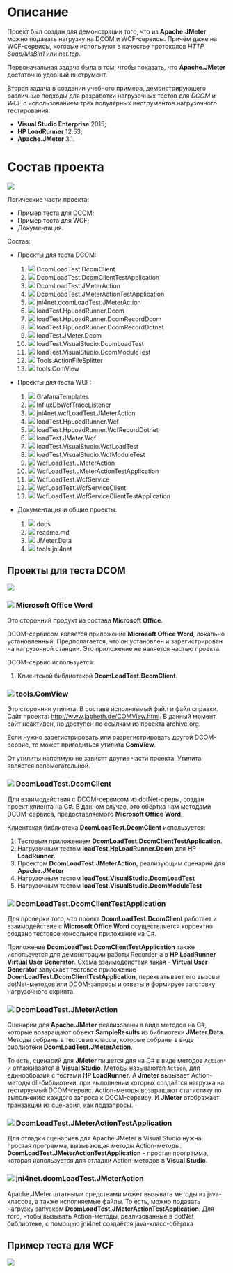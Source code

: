 # Описание

Проект был создан для демонстрации того, что из **Apache.JMeter** можно подавать нагрузку на DCOM и WCF-сервисы. Причём даже на WCF-сервисы, которые используют в качестве протоколов *HTTP Soap/MsBin1* или *net.tcp*.

Первоначальная задача была в том, чтобы показать, что **Apache.JMeter** достаточно удобный инструмент.

Вторая задача в создании учебного примера, демонстрирующего различные подходы для разработки нагрузочных тестов для *DCOM* и *WCF* с использованием трёх популярных инструментов нагрузочного тестирования:

* **Visual Studio Enterprise** 2015;
* **HP LoadRunner** 12.53;
* **Apache.JMeter** 3.1.


# Состав проекта

![](wcf_dcom.png)

Логические части проекта:

* Пример теста для DCOM;
* Пример теста для WCF;
* Документация.

Состав:

* Проекты для теста DCOM:
	1. ![](img/dll.ico.png) DcomLoadTest.DcomClient
	2. ![](img/exe.ico.png) DcomLoadTest.DcomClientTestApplication
	3. ![](img/dll.ico.png) DcomLoadTest.JMeterAction
	4. ![](img/exe.ico.png) DcomLoadTest.JMeterActionTestApplication
	5. ![](img/java.jar.ico.png) jni4net.dcomLoadTest.JMeterAction
	6. ![](img/hp.ico.png) loadTest.HpLoadRunner.Dcom
	7. ![](img/hp.ico.png) loadTest.HpLoadRunner.DcomRecordDcom
	8. ![](img/hp.ico.png) loadTest.HpLoadRunner.DcomRecordDotnet
	9. ![](img/jmx.ico.png) loadTest.JMeter.Dcom
	10. ![](img/csproj.ico.png) loadTest.VisualStudio.DcomLoadTest
	11. ![](img/csproj.ico.png) loadTest.VisualStudio.DcomModuleTest
	12. ![](img/exe.ico.png) Tools.ActionFileSplitter
	13. ![](img/exe.ico.png) tools.ComView


* Проекты для теста WCF:
	1. ![](img/json.ico.png) GrafanaTemplates
	2. ![](img/dll.ico.png) InfluxDbWcfTraceListener
	2. ![](img/java.jar.ico.png) jni4net.wcfLoadTest.JMeterAction
	3. ![](img/hp.ico.png) loadTest.HpLoadRunner.Wcf
	4. ![](img/hp.ico.png) loadTest.HpLoadRunner.WcfRecordDotnet
	5. ![](img/jmx.ico.png) loadTest.JMeter.Wcf
	6. ![](img/csproj.ico.png) loadTest.VisualStudio.WcfLoadTest
	7. ![](img/csproj.ico.png) loadTest.VisualStudio.WcfModuleTest
	8. ![](img/dll.ico.png) WcfLoadTest.JMeterAction
	9. ![](img/exe.ico.png) WcfLoadTest.JMeterActionTestApplication
	10. ![](img/svc.ico.png) WcfLoadTest.WcfService
	11. ![](img/dll.ico.png) WcfLoadTest.WcfServiceClient
	12. ![](img/exe.ico.png) WcfLoadTest.WcfServiceClientTestApplication

* Документация и общие проекты:
	1. ![](img/dir.ico.png) docs
	1. ![](img/txt.ico.png) readme.md
	2. ![](img/dll.ico.png) JMeter.Data
	3. ![](img/exe.ico.png) tools.jni4net


## Проекты для теста DCOM

![](dcom.png)

### ![](img/exe.ico.png) Microsoft Office Word

Это сторонний продукт из состава **Microsoft Office**.

DCOM-сервисом является приложение **Microsoft Office Word**, локально установленный. Предполагается, что он установлен и зарегистрирован на нагрузочной станции. Это приложение не является частью проекта.

DCOM-сервис используется:

1. Клиентской библиотекой **DcomLoadTest.DcomClient**.

### ![](img/exe.ico.png) tools.ComView

Это сторонняя утилита. В составе  исполняемый файл и файл справки. Сайт проекта: http://www.japheth.de/COMView.html. В данный момент сайт неактивен, но доступен по ссылкам из проекта archive.org.

Если нужно зарегистрировать или разрегистрировать другой DCOM-сервис, то может пригодиться утилита **ComView**.

От утилиты напрямую не зависят другие части проекта. Утилита является вспомогательной.

### ![](img/dll.ico.png)  DcomLoadTest.DcomClient

Для взаимодействия с DCOM-сервисом из dotNet-среды, создан проект клиента на C#. В данном случае, это обёртка нам методами DCOM-сервиса, предоставляемого **Microsoft Office Word**.

Клиентская библиотека **DcomLoadTest.DcomClient** используется:

1. Тестовым приложением **DcomLoadTest.DcomClientTestApplication**.
2. Нагрузочным тестом **loadTest.HpLoadRunner.Dcom** для **HP LoadRunner**.
3. Проектом **DcomLoadTest.JMeterAction**, реализующим сценарий для **Apache.JMeter**
4. Нагрузочным тестом **loadTest.VisualStudio.DcomLoadTest** 
5. Нагрузочным тестом **loadTest.VisualStudio.DcomModuleTest**

### ![](img/exe.ico.png) DcomLoadTest.DcomClientTestApplication

Для проверки того, что проект **DcomLoadTest.DcomClient** работает и взаимодействие с **Microsoft Office Word** осуществляется корректно создано тестовое консольное приложение на C#.

Приложение **DcomLoadTest.DcomClientTestApplication** также используется для демонстрации работы Recorder-а в **HP LoadRunner Virtual User Generator**. Схема взаимодействия такая - **Virtual User Generator** запускает тестовое приложение **DcomLoadTest.DcomClientTestApplication**, перехватывает его вызовы dotNet-методов или DCOM-запросы и ответы и формирует заготовку нагрузочного скрипта.

### ![](img/dll.ico.png) DcomLoadTest.JMeterAction

Сценарии для **Apache.JMeter** реализованы в виде методов на C#, которые возвращают объект **SampleResults** из библиотеки **JMeter.Data**. Методы собраны в тестовые классы, которые собраны в виде библиотеки **DcomLoadTest.JMeterAction**.

То есть, сценарий для **JMeter** пишется для на C# в виде методов `Action*` и отлаживается в **Visual Studio**. Методы называются `Action`, для единообразия с тестами **HP LoadRunner**. А **Jmeter** вызывает Action-методы dll-библиотеки, при выполнении которых создаётся нагрузка на тестируемый DCOM-сервис. Action-методы возвращают статистику по выполнению каждого запроса к DCOM-сервису. И **JMeter** отображает транзакции из сценария, как подзапросы.

### ![](img/exe.ico.png) DcomLoadTest.JMeterActionTestApplication
  
Для отладки сценариев для Apache.JMeter в Visual Studio нужна простая программа, вызывающая методы Action-методы.
**DcomLoadTest.JMeterActionTestApplication** - простая программа, которая используется для отладки Action-методов в **Visual Studio**.


### ![](img/java.jar.ico.png) jni4net.dcomLoadTest.JMeterAction

Apache.JMeter штатными средствами может вызывать методы из java-классов, а также исполняемые файлы. То есть, можно подавать нагрузку запуском **DcomLoadTest.JMeterActionTestApplication**. Для того, чтобы вызывать Action-методы, реализованные в dotNet библиотеке, с помощью jni4net создаётся java-класс-обёртка 

## Пример теста для WCF

![](wcf.png)



